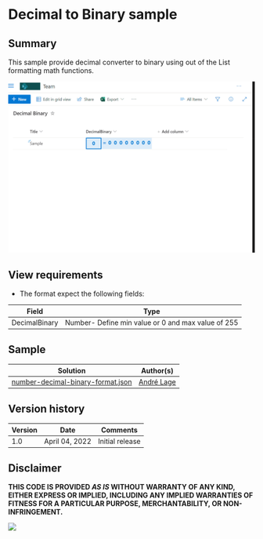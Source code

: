 # Decimal to Binary sample

## Summary
This sample provide decimal converter to binary using out of the List formatting math functions.

![Decimal to Binary](./assets/Decimal-Binary.gif)

## View requirements
- The format expect the following fields:

Field |Type
--------|---------
DecimalBinary | Number- Define min value or 0 and max value of 255


## Sample

Solution|Author(s)
--------|---------
[number-decimal-binary-format.json](./number-decimal-binary-format.json) | [André Lage](https://twitter.com/aaclage)

## Version history

Version|Date|Comments
-------|----|--------
1.0|April 04, 2022|Initial release


## Disclaimer
**THIS CODE IS PROVIDED *AS IS* WITHOUT WARRANTY OF ANY KIND, EITHER EXPRESS OR IMPLIED, INCLUDING ANY IMPLIED WARRANTIES OF FITNESS FOR A PARTICULAR PURPOSE, MERCHANTABILITY, OR NON-INFRINGEMENT.**

<img src="https://pnptelemetry.azurewebsites.net/list-formatting/column-samples/number-volume" />
